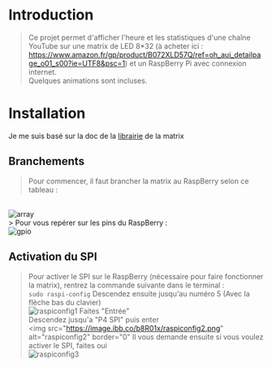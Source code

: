
# Introduction

> Ce projet permet d'afficher l'heure et les statistiques d'une chaîne YouTube sur une matrix de LED 8*32 (à acheter ici : https://www.amazon.fr/gp/product/B072XLD57Q/ref=oh_aui_detailpage_o01_s00?ie=UTF8&psc=1) et un RaspBerry Pi avec connexion internet.
<br/> Quelques animations sont incluses.

# Installation
Je me suis basé sur la doc de la <a href=https://luma-led-matrix.readthedocs.io/en/latest/install.html>librairie</a> de la matrix

## Branchements
> Pour commencer, il faut brancher la matrix au RaspBerry selon ce tableau : 
<br/>
<img src="https://image.ibb.co/jTQUTc/array.png" alt="array" border="0">
<br/>
> Pour vous repérer sur les pins du RaspBerry :
<br/>
<img src="https://image.ibb.co/epF2gx/gpio.png" alt="gpio" border="0">
<br/>

## Activation du SPI

> Pour activer le SPI sur le RaspBerry (nécessaire pour faire fonctionner la matrix), rentrez la commande suivante dans le terminal :
<br/><code>sudo raspi-config</code>
> Descendez ensuite jusqu'au numéro 5 (Avec la flèche bas du clavier)
<br/><img src="https://image.ibb.co/egPETc/raspiconfig1.png" alt="raspiconfig1" border="0">
> Faites "Entrée"
<br/> Descendez jusqu'a "P4 SPI" puis enter
<br/><img src="https://image.ibb.co/b8R01x/raspiconfig2.png" alt="raspiconfig2" border="0"
> Il vous demande ensuite si vous voulez activer le SPI, faites oui
<br/><img src="https://image.ibb.co/fBdSEH/raspiconfig3.png" alt="raspiconfig3" border="0">

